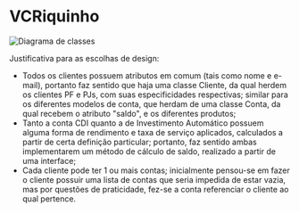 # VCRiquinho
![Diagrama de classes](docs/diagrama.png)

Justificativa para as escolhas de design:
- Todos os clientes possuem atributos em comum (tais como nome e e-mail), portanto faz sentido que haja uma classe Cliente, da qual herdem os clientes PF e PJs, com suas especificidades respectivas; similar para os diferentes modelos de conta, que herdam de uma classe Conta, da qual recebem o atributo "saldo", e os diferentes produtos;
- Tanto a conta CDI quanto a de Investimento Automático possuem alguma forma de rendimento e taxa de serviço aplicados, calculados a partir de certa definição particular; portanto, faz sentido ambas implementarem um método de cálculo de saldo, realizado a partir de uma interface;
- Cada cliente pode ter 1 ou mais contas; inicialmente pensou-se em fazer o cliente possuir uma lista de contas que seria impedida de estar vazia, mas por questões de praticidade, fez-se a conta referenciar o cliente ao qual pertence.